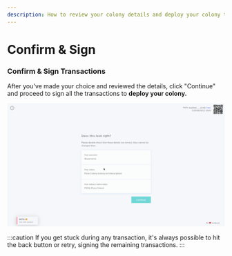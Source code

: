 ```yaml
---
description: How to review your colony details and deploy your colony to the blockchain.
---
```


# Confirm & Sign

### Confirm & Sign Transactions

After you've made your choice and reviewed the details, click "Continue" and proceed to sign all the transactions to **deploy your colony.**

![](../../assets/SignTransaction.gif)

:::caution
If you get stuck during any transaction, it's always possible to hit the back button or retry, signing the remaining transactions.
:::
